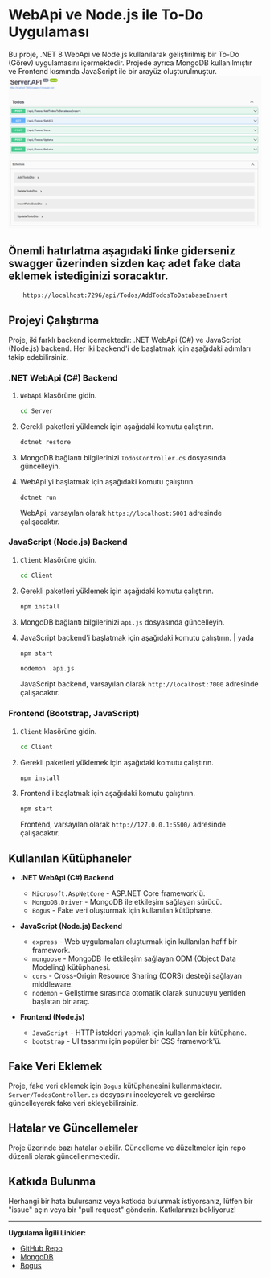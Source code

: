 # WebApi ve Node.js ile To-Do Uygulaması

Bu proje, .NET 8 WebApi ve Node.js kullanılarak geliştirilmiş bir To-Do (Görev) uygulamasını içermektedir. Projede ayrıca MongoDB kullanılmıştır ve Frontend kısmında JavaScript ile bir arayüz oluşturulmuştur.
![Açıklama](apiBackend.PNG)

## Önemli hatırlatma aşagıdaki linke giderseniz swagger üzerinden sizden kaç adet fake data eklemek istediginizi soracaktır.
```bash
    https://localhost:7296/api/Todos/AddTodosToDatabaseInsert
```

## Projeyi Çalıştırma

Proje, iki farklı backend içermektedir: .NET WebApi (C#) ve JavaScript (Node.js) backend. Her iki backend'i de başlatmak için aşağıdaki adımları takip edebilirsiniz.

### .NET WebApi (C#) Backend

1. `WebApi` klasörüne gidin.

    ```bash
    cd Server
    ```

2. Gerekli paketleri yüklemek için aşağıdaki komutu çalıştırın.

    ```bash
    dotnet restore
    ```

3. MongoDB bağlantı bilgilerinizi `TodosController.cs` dosyasında güncelleyin.

4. WebApi'yi başlatmak için aşağıdaki komutu çalıştırın.

    ```bash
    dotnet run
    ```

    WebApi, varsayılan olarak `https://localhost:5001` adresinde çalışacaktır.

### JavaScript (Node.js) Backend

1. `Client` klasörüne gidin.

    ```bash
    cd Client
    ```

2. Gerekli paketleri yüklemek için aşağıdaki komutu çalıştırın.

    ```bash
    npm install
    ```

3. MongoDB bağlantı bilgilerinizi `api.js` dosyasında güncelleyin.

4. JavaScript backend'i başlatmak için aşağıdaki komutu çalıştırın. | yada

    ```bash
    npm start
    ```
     ```bash
    nodemon .api.js
    ```

    JavaScript backend, varsayılan olarak `http://localhost:7000` adresinde çalışacaktır.

### Frontend (Bootstrap, JavaScript)

1. `Client` klasörüne gidin.

    ```bash
    cd Client
    ```

2. Gerekli paketleri yüklemek için aşağıdaki komutu çalıştırın.

    ```bash
    npm install
    ```

3. Frontend'i başlatmak için aşağıdaki komutu çalıştırın.

    ```bash
    npm start
    ```

    Frontend, varsayılan olarak `http://127.0.0.1:5500/` adresinde çalışacaktır.

## Kullanılan Kütüphaneler

- **.NET WebApi (C#) Backend**
  - `Microsoft.AspNetCore` - ASP.NET Core framework'ü.
  - `MongoDB.Driver` - MongoDB ile etkileşim sağlayan sürücü.
  - `Bogus` - Fake veri oluşturmak için kullanılan kütüphane.

- **JavaScript (Node.js) Backend**
  - `express` - Web uygulamaları oluşturmak için kullanılan hafif bir framework.
  - `mongoose` - MongoDB ile etkileşim sağlayan ODM (Object Data Modeling) kütüphanesi.
  - `cors` - Cross-Origin Resource Sharing (CORS) desteği sağlayan middleware.
  - `nodemon` - Geliştirme sırasında otomatik olarak sunucuyu yeniden başlatan bir araç.

- **Frontend (Node.js)**
  - `JavaScript` - HTTP istekleri yapmak için kullanılan bir kütüphane.
  - `bootstrap` - UI tasarımı için popüler bir CSS framework'ü.

## Fake Veri Eklemek

Proje, fake veri eklemek için `Bogus` kütüphanesini kullanmaktadır. `Server/TodosController.cs` dosyasını inceleyerek ve gerekirse güncelleyerek fake veri ekleyebilirsiniz.

## Hatalar ve Güncellemeler

Proje üzerinde bazı hatalar olabilir. Güncelleme ve düzeltmeler için repo düzenli olarak güncellenmektedir.

## Katkıda Bulunma

Herhangi bir hata bulursanız veya katkıda bulunmak istiyorsanız, lütfen bir "issue" açın veya bir "pull request" gönderin. Katkılarınızı bekliyoruz!

---

**Uygulama İlgili Linkler:**
- [GitHub Repo](https://github.com/nLabsGlobalTechnologgies/WebApiAndNodeJsAndFrontendJavascriptTodoApp)
- [MongoDB](https://www.mongodb.com/)
- [Bogus](https://github.com/bchavez/Bogus)

